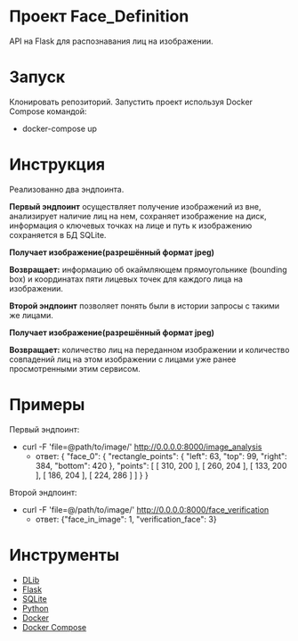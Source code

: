 # Проект Face_Definition

API на Flask для распознавания лиц на изображении. 

# Запуск
Клонировать репозиторий. Запустить проект используя Docker Compose командой:
+ docker-compose up  
  
 
    
# Инструкция
Реализованно два эндпоинта.  

**Первый эндпоинт** осуществляет получение изображений из вне, анализирует наличие лиц на нем, сохраняет изображение на диск, информация о ключевых точках на лице и путь к изображению сохраняется в БД SQLite.  

**Получает изображение(разрешённый формат jpeg)**  

**Возвращает:** информацию об окаймляющем прямоугольнике (bounding box) и координатах пяти лицевых точек для каждого лица на изображении.  

**Второй эндпоинт** позволяет понять были в истории запросы с такими же лицами.  

**Получает изображение(разрешённый формат jpeg)**  

**Возвращает:** количество лиц на переданном изображении и количество совпадений лиц на этом изображении с
лицами уже ранее просмотренными этим сервисом.
  

  
# Примеры 
Первый эндпоинт: 
+ curl -F 'file=@path/to/image/' http://0.0.0.0:8000/image_analysis
    + ответ: {
    "face_0": {
        "rectangle_points": {
            "left": 63,
            "top": 99,
            "right": 384,
            "bottom": 420
        },
        "points": [
            [
                310,
                200
            ],
            [
                260,
                204
            ],
            [
                133,
                200
            ],
            [
                186,
                204
            ],
            [
                224,
                286
            ]
        ]
    }
}
      
Второй эндпоинт:
+ curl -F 'file=@/path/to/image/' http://0.0.0.0:8000/face_verification  
  + ответ: {"face_in_image": 1, "verification_face": 3}  
      

      
# Инструменты
+ [DLib](http://dlib.net/)
+ [Flask](https://flask.palletsprojects.com/)
+ [SQLite](https://www.sqlite.org/)
+ [Python](https://www.python.org/)
+ [Docker](https://www.docker.com/)
+ [Docker Compose](https://docs.docker.com/compose/)
